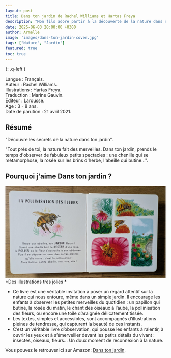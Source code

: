```yaml
---
layout: post
title: Dans ton jardin de Rachel Williams et Hartas Freya
description: "Mon fils adore partir à la découverte de la nature dans notre jardin : papillons, escargots.."
date: 2025-06-03 20:00:00 +0300
author: Armelle
image: 'images/dans-ton-jardin-cover.jpg'
tags: ["Nature", "Jardin"]
featured: true
toc: true
---
```


{: .q-left }

Langue : Français.         
Auteur : Rachel Williams.  
Illustrations : Hartas Freya.  
Traduction : Marine Gauvin.                 
Editeur : Larousse.             
Age : 3 - 8 ans.                    
Date de parution :  21 avril 2021.

## Résumé

"Découvre les secrets de la nature dans ton jardin".

"Tout près de toi, la nature fait des merveilles. Dans ton jardin, prends le temps d'observer de fabuleux petits spectacles : une chenille qui se métamorphose, la rosée sur les brins d'herbe, l'abeille qui butine...".

## Pourquoi j'aime Dans ton jardin ?

![Des illustrations très jolies](images/dans-ton-jardin-int.jpg)
*Des illustrations très jolies *
- Ce livre est une véritable invitation à poser un regard attentif sur la nature qui nous entoure, même dans un simple jardin. Il encourage les enfants à observer les petites merveilles du quotidien : un papillon qui butine, la rosée du matin, le chant des oiseaux à l’aube, la pollinisation des fleurs, ou encore une toile d’araignée délicatement tissée.
- Les textes, simples et accessibles, sont accompagnés d’illustrations pleines de tendresse, qui capturent la beauté de ces instants.
- C’est un véritable livre d’observation, qui pousse les enfants à ralentir, à ouvrir les yeux et à s’émerveiller devant les petits détails du vivant : insectes, oiseaux, fleurs… Un doux moment de reconnexion à la nature.

Vous pouvez le retrouver ici sur Amazon: [Dans ton jardin](https://amzn.to/46fB4xc). 